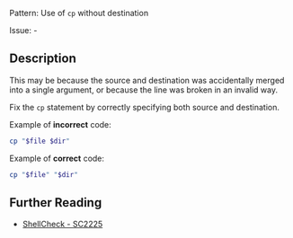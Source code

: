 Pattern: Use of `cp` without destination

Issue: -

## Description

This may be because the source and destination was accidentally merged into a single argument, or because the line was broken in an invalid way.

Fix the `cp` statement by correctly specifying both source and destination.

Example of **incorrect** code:

```sh
cp "$file $dir"
```

Example of **correct** code:

```sh
cp "$file" "$dir"
```

## Further Reading

* [ShellCheck - SC2225](https://github.com/koalaman/shellcheck/wiki/SC2225)
